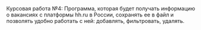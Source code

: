 Курсовая работа №4:
Программа, которая будет получать информацию о вакансиях с платформы hh.ru в России, сохранять ее в файл и позволять удобно работать с ней: добавлять, фильтровать, удалять.
